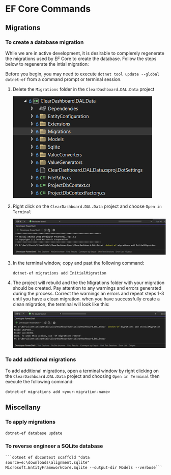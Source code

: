 # EF Core Commands

## Migrations

### To create a database migration

While we are in active development, it is desirable to complerely regenerate the migrations used by EF Core to
create the database.  Follow the steps below to regenerate the intial migration:

Before you begin, you may need to execute ```dotnet tool update --global dotnet-ef``` from a command prompt or terminal session.

  1. Delete the ```Migrations``` folder in the ```ClearDashboard.DAL.Data``` project 
        
		![Migration Folder](documentation-images/MigrationsFolder.png)

 2. Right click on the ```ClearDashboard.DAL.Data``` project and choose ```Open in Terminal```
	
	 ![Migration Folder](documentation-images/terminal.png)

3. In the terminal window, copy and past the following command:
		
    ```dotnet-ef migrations add InitialMigration```

4. The project will rebuild and the the Migrations folder with your migration should be created.  Pay attention to any warnings and errors generated during the process.  Correct the warnings an errors and repeat steps 1-3 until you have a clean migration. when you have successfully create a clean migration, the terminal will look like this:

   ![Migration Folder](documentation-images/migrations-complete.png)

### To add addtional migrations

To add additional migrations, open a terminal window by right clicking on the ```ClearDashboard.DAL.Data``` project and choosing ```Open in Terminal``` then execute the following command:

```dotnet-ef migrations add <your-migration-name>```

## Miscellany

### To apply migrations

 ```dotnet-ef database update```    


### To reverse engineer a SQLite database

	```dotnet ef dbcontext scaffold "data source=e:\downloads\alignment.sqlite" Microsoft.EntityFrameworkCore.Sqlite --output-dir Models --verbose```
